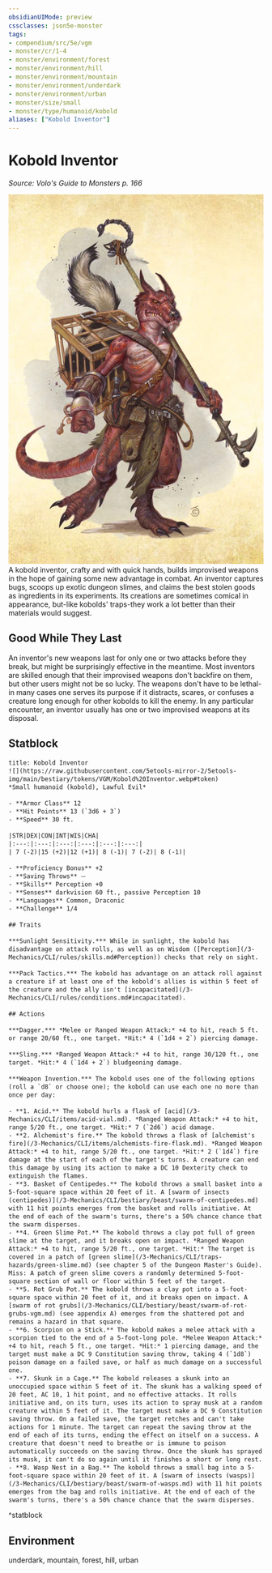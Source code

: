 ```yaml
---
obsidianUIMode: preview
cssclasses: json5e-monster
tags:
- compendium/src/5e/vgm
- monster/cr/1-4
- monster/environment/forest
- monster/environment/hill
- monster/environment/mountain
- monster/environment/underdark
- monster/environment/urban
- monster/size/small
- monster/type/humanoid/kobold
aliases: ["Kobold Inventor"]
---
```

# Kobold Inventor
*Source: Volo's Guide to Monsters p. 166*  

![](https://raw.githubusercontent.com/5etools-mirror-2/5etools-img/main/bestiary/VGM/Kobold%20Inventor.webp#right)  
A kobold inventor, crafty and with quick hands, builds improvised weapons in the hope of gaining some new advantage in combat. An inventor captures bugs, scoops up exotic dungeon slimes, and claims the best stolen goods as ingredients in its experiments. Its creations are sometimes comical in appearance, but-like kobolds' traps-they work a lot better than their materials would suggest.

## Good While They Last

An inventor's new weapons last for only one or two attacks before they break, but might be surprisingly effective in the meantime. Most inventors are skilled enough that their improvised weapons don't backfire on them, but other users might not be so lucky. The weapons don't have to be lethal-in many cases one serves its purpose if it distracts, scares, or confuses a creature long enough for other kobolds to kill the enemy. In any particular encounter, an inventor usually has one or two improvised weapons at its disposal.


## Statblock

```ad-statblock
title: Kobold Inventor
![](https://raw.githubusercontent.com/5etools-mirror-2/5etools-img/main/bestiary/tokens/VGM/Kobold%20Inventor.webp#token)
*Small humanoid (kobold), Lawful Evil*

- **Armor Class** 12 
- **Hit Points** 13 (`3d6 + 3`) 
- **Speed** 30 ft.

|STR|DEX|CON|INT|WIS|CHA|
|:---:|:---:|:---:|:---:|:---:|:---:|
| 7 (-2)|15 (+2)|12 (+1)| 8 (-1)| 7 (-2)| 8 (-1)|

- **Proficiency Bonus** +2
- **Saving Throws** ⏤
- **Skills** Perception +0
- **Senses** darkvision 60 ft., passive Perception 10
- **Languages** Common, Draconic
- **Challenge** 1/4

## Traits

***Sunlight Sensitivity.*** While in sunlight, the kobold has disadvantage on attack rolls, as well as on Wisdom ([Perception](/3-Mechanics/CLI/rules/skills.md#Perception)) checks that rely on sight.

***Pack Tactics.*** The kobold has advantage on an attack roll against a creature if at least one of the kobold's allies is within 5 feet of the creature and the ally isn't [incapacitated](/3-Mechanics/CLI/rules/conditions.md#incapacitated).

## Actions

***Dagger.*** *Melee or Ranged Weapon Attack:* +4 to hit, reach 5 ft. or range 20/60 ft., one target. *Hit:* 4 (`1d4 + 2`) piercing damage.

***Sling.*** *Ranged Weapon Attack:* +4 to hit, range 30/120 ft., one target. *Hit:* 4 (`1d4 + 2`) bludgeoning damage.

***Weapon Invention.*** The kobold uses one of the following options (roll a `d8` or choose one); the kobold can use each one no more than once per day:

- **1. Acid.** The kobold hurls a flask of [acid](/3-Mechanics/CLI/items/acid-vial.md). *Ranged Weapon Attack:* +4 to hit, range 5/20 ft., one target. *Hit:* 7 (`2d6`) acid damage.  
- **2. Alchemist's fire.** The kobold throws a flask of [alchemist's fire](/3-Mechanics/CLI/items/alchemists-fire-flask.md). *Ranged Weapon Attack:* +4 to hit, range 5/20 ft., one target. *Hit:* 2 (`1d4`) fire damage at the start of each of the target's turns. A creature can end this damage by using its action to make a DC 10 Dexterity check to extinguish the flames.  
- **3. Basket of Centipedes.** The kobold throws a small basket into a 5-foot-square space within 20 feet of it. A [swarm of insects (centipedes)](/3-Mechanics/CLI/bestiary/beast/swarm-of-centipedes.md) with 11 hit points emerges from the basket and rolls initiative. At the end of each of the swarm's turns, there's a 50% chance chance that the swarm disperses.  
- **4. Green Slime Pot.** The kobold throws a clay pot full of green slime at the target, and it breaks open on impact. *Ranged Weapon Attack:* +4 to hit, range 5/20 ft., one target. *Hit:* The target is covered in a patch of [green slime](/3-Mechanics/CLI/traps-hazards/green-slime.md) (see chapter 5 of the Dungeon Master's Guide). Miss: A patch of green slime covers a randomly determined 5-foot-square section of wall or floor within 5 feet of the target.  
- **5. Rot Grub Pot.** The kobold throws a clay pot into a 5-foot-square space within 20 feet of it, and it breaks open on impact. A [swarm of rot grubs](/3-Mechanics/CLI/bestiary/beast/swarm-of-rot-grubs-vgm.md) (see appendix A) emerges from the shattered pot and remains a hazard in that square.  
- **6. Scorpion on a Stick.** The kobold makes a melee attack with a scorpion tied to the end of a 5-foot-long pole. *Melee Weapon Attack:* +4 to hit, reach 5 ft., one target. *Hit:* 1 piercing damage, and the target must make a DC 9 Constitution saving throw, taking 4 (`1d8`) poison damage on a failed save, or half as much damage on a successful one.  
- **7. Skunk in a Cage.** The kobold releases a skunk into an unoccupied space within 5 feet of it. The skunk has a walking speed of 20 feet, AC 10, 1 hit point, and no effective attacks. It rolls initiative and, on its turn, uses its action to spray musk at a random creature within 5 feet of it. The target must make a DC 9 Constitution saving throw. On a failed save, the target retches and can't take actions for 1 minute. The target can repeat the saving throw at the end of each of its turns, ending the effect on itself on a success. A creature that doesn't need to breathe or is immune to poison automatically succeeds on the saving throw. Once the skunk has sprayed its musk, it can't do so again until it finishes a short or long rest.  
- **8. Wasp Nest in a Bag.** The kobold throws a small bag into a 5-foot-square space within 20 feet of it. A [swarm of insects (wasps)](/3-Mechanics/CLI/bestiary/beast/swarm-of-wasps.md) with 11 hit points emerges from the bag and rolls initiative. At the end of each of the swarm's turns, there's a 50% chance chance that the swarm disperses.  
```
^statblock

## Environment

underdark, mountain, forest, hill, urban
